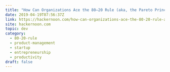 ```yaml
---
title: "How Can Organizations Ace the 80–20 Rule (aka, the Pareto Principle) to Boost Productivity?"
date: 2019-04-19T07:56:37Z
link: https://hackernoon.com/how-can-organizations-ace-the-80-20-rule-aka-the-pareto-principle-to-boost-productivity-e32ac9f1fd5c?source=rss----3a8144eabfe3---4
site: hackernoon.com
topic: dev
category:
  - 80-20-rule
  - product-management
  - startup
  - entrepreneurship
  - productivity
draft: false
---
```

